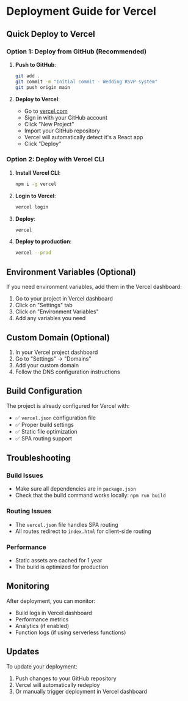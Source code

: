 # Deployment Guide for Vercel

## Quick Deploy to Vercel

### Option 1: Deploy from GitHub (Recommended)

1. **Push to GitHub**:

   ```bash
   git add .
   git commit -m "Initial commit - Wedding RSVP system"
   git push origin main
   ```

2. **Deploy to Vercel**:
   - Go to [vercel.com](https://vercel.com)
   - Sign in with your GitHub account
   - Click "New Project"
   - Import your GitHub repository
   - Vercel will automatically detect it's a React app
   - Click "Deploy"

### Option 2: Deploy with Vercel CLI

1. **Install Vercel CLI**:

   ```bash
   npm i -g vercel
   ```

2. **Login to Vercel**:

   ```bash
   vercel login
   ```

3. **Deploy**:

   ```bash
   vercel
   ```

4. **Deploy to production**:
   ```bash
   vercel --prod
   ```

## Environment Variables (Optional)

If you need environment variables, add them in the Vercel dashboard:

1. Go to your project in Vercel dashboard
2. Click on "Settings" tab
3. Click on "Environment Variables"
4. Add any variables you need

## Custom Domain (Optional)

1. In your Vercel project dashboard
2. Go to "Settings" → "Domains"
3. Add your custom domain
4. Follow the DNS configuration instructions

## Build Configuration

The project is already configured for Vercel with:

- ✅ `vercel.json` configuration file
- ✅ Proper build settings
- ✅ Static file optimization
- ✅ SPA routing support

## Troubleshooting

### Build Issues

- Make sure all dependencies are in `package.json`
- Check that the build command works locally: `npm run build`

### Routing Issues

- The `vercel.json` file handles SPA routing
- All routes redirect to `index.html` for client-side routing

### Performance

- Static assets are cached for 1 year
- The build is optimized for production

## Monitoring

After deployment, you can monitor:

- Build logs in Vercel dashboard
- Performance metrics
- Analytics (if enabled)
- Function logs (if using serverless functions)

## Updates

To update your deployment:

1. Push changes to your GitHub repository
2. Vercel will automatically redeploy
3. Or manually trigger deployment in Vercel dashboard
